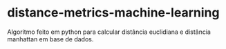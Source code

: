 # distance-metrics-machine-learning
Algoritmo feito em python para calcular distância euclidiana e distância manhattan em base de dados.
